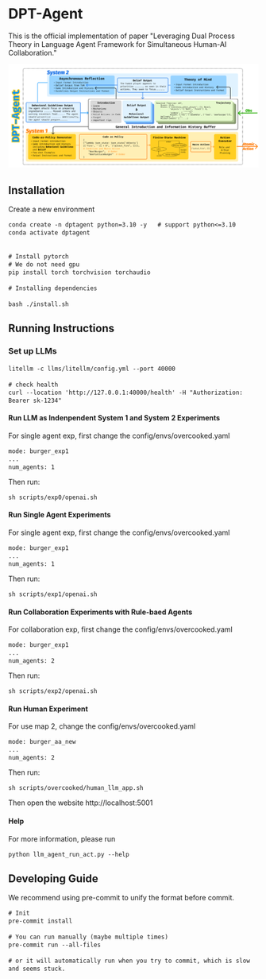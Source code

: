 # DPT-Agent
This is the official implementation of paper "Leveraging Dual Process Theory in Language Agent Framework for Simultaneous Human-AI Collaboration."

![Image 1](assets/framework.png)

## Installation

Create a new environment
```
conda create -n dptagent python=3.10 -y   # support python<=3.10
conda activate dptagent


# Install pytorch
# We do not need gpu
pip install torch torchvision torchaudio

# Installing dependencies

bash ./install.sh
```
## Running Instructions

### Set up LLMs

```
litellm -c llms/litellm/config.yml --port 40000

# check health
curl --location 'http://127.0.0.1:40000/health' -H "Authorization: Bearer sk-1234"
```


#### Run LLM as Indenpendent System 1 and System 2 Experiments
For single agent exp, first change the config/envs/overcooked.yaml

```
mode: burger_exp1
...
num_agents: 1
```
Then run:
```
sh scripts/exp0/openai.sh
```

#### Run Single Agent Experiments
For single agent exp, first change the config/envs/overcooked.yaml

```
mode: burger_exp1
...
num_agents: 1
```
Then run:
```
sh scripts/exp1/openai.sh
```

#### Run Collaboration Experiments with Rule-baed Agents
For collaboration exp, first change the config/envs/overcooked.yaml

```
mode: burger_exp1
...
num_agents: 2
```
Then run:
```
sh scripts/exp2/openai.sh
```

#### Run Human Experiment
For use map 2, change the config/envs/overcooked.yaml
```
mode: burger_aa_new
...
num_agents: 2
```
Then run:
```
sh scripts/overcooked/human_llm_app.sh
```
Then open the website http://localhost:5001

#### Help
For more information, please run

```shell
python llm_agent_run_act.py --help
```


## Developing Guide

We recommend using pre-commit to unify the format before commit.

```
# Init
pre-commit install

# You can run manually (maybe multiple times)
pre-commit run --all-files

# or it will automatically run when you try to commit, which is slow and seems stuck.
```
